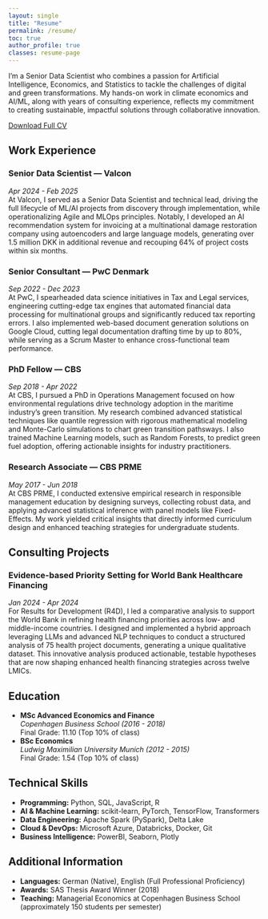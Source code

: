 ```yaml
---
layout: single
title: "Resume"
permalink: /resume/
toc: true
author_profile: true
classes: resume-page
---
```


<section class="intro">
  <p>
    I’m a Senior Data Scientist who combines a passion for Artificial Intelligence, Economics, and Statistics to tackle the challenges of digital and green transformations. My hands-on work in climate economics and AI/ML, along with years of consulting experience, reflects my commitment to creating sustainable, impactful solutions through collaborative innovation.
  </p>
  <a href="{{ '/assets/files/cv.pdf' | relative_url }}" class="btn btn--primary" download>
    Download Full CV
  </a>
</section>

## Work Experience

### Senior Data Scientist — Valcon
*Apr 2024 - Feb 2025*  
At Valcon, I served as a Senior Data Scientist and technical lead, driving the full lifecycle of ML/AI projects from discovery through implementation, while operationalizing Agile and MLOps principles. Notably, I developed an AI recommendation system for invoicing at a multinational damage restoration company using autoencoders and large language models, generating over 1.5 million DKK in additional revenue and recouping 64% of project costs within six months.

### Senior Consultant — PwC Denmark
*Sep 2022 - Dec 2023*  
At PwC, I spearheaded data science initiatives in Tax and Legal services, engineering cutting-edge tax engines that automated financial data processing for multinational groups and significantly reduced tax reporting errors. I also implemented web-based document generation solutions on Google Cloud, cutting legal documentation drafting time by up to 80%, while serving as a Scrum Master to enhance cross-functional team performance.

### PhD Fellow — CBS
*Sep 2018 - Apr 2022*  
At CBS, I pursued a PhD in Operations Management focused on how environmental regulations drive technology adoption in the maritime industry’s green transition. My research combined advanced statistical techniques like quantile regression with rigorous mathematical modeling and Monte-Carlo simulations to chart green transition pathsways. I also trained Machine Learning models, such as Random Forests, to predict green fuel adoption, offering actionable insights for industry practitioners.

### Research Associate — CBS PRME
*May 2017 - Jun 2018*  
At CBS PRME, I conducted extensive empirical research in responsible management education by designing surveys, collecting robust data, and applying advanced statistical inference with panel models like Fixed-Effects. My work yielded critical insights that directly informed curriculum design and enhanced teaching strategies for undergraduate students.

## Consulting Projects

### Evidence-based Priority Setting for World Bank Healthcare Financing
*Jan 2024 - Apr 2024*  
For Results for Development (R4D), I led a comparative analysis to support the World Bank in refining health financing priorities across low- and middle-income countries. I designed and implemented a hybrid approach leveraging LLMs and advanced NLP techniques to conduct a structured analysis of 75 health project documents, generating a unique qualitative dataset. This innovative analysis produced actionable, testable hypotheses that are now shaping enhanced health financing strategies across twelve LMICs.

## Education

- **MSc Advanced Economics and Finance**  
  *Copenhagen Business School (2016 - 2018)*  
  Final Grade: 11.10 (Top 10% of class)
- **BSc Economics**  
  *Ludwig Maximilian University Munich (2012 - 2015)*  
  Final Grade: 1.54 (Top 10% of class)

## Technical Skills

- **Programming:** Python, SQL, JavaScript, R  
- **AI & Machine Learning:** scikit-learn, PyTorch, TensorFlow, Transformers  
- **Data Engineering:** Apache Spark (PySpark), Delta Lake  
- **Cloud & DevOps:** Microsoft Azure, Databricks, Docker, Git  
- **Business Intelligence:** PowerBI, Seaborn, Plotly

## Additional Information

- **Languages:** German (Native), English (Full Professional Proficiency)  
- **Awards:** SAS Thesis Award Winner (2018)  
- **Teaching:** Managerial Economics at Copenhagen Business School (approximately 150 students per semester)